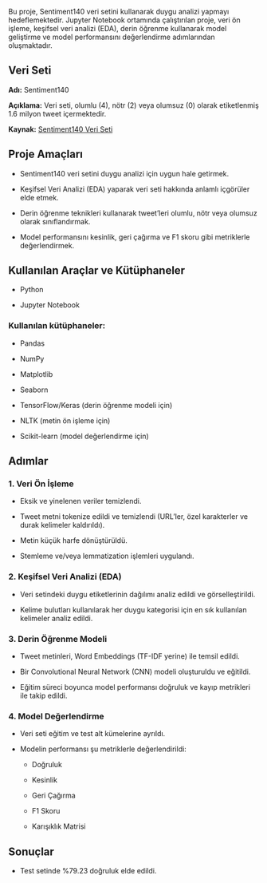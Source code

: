 Bu proje, Sentiment140 veri setini kullanarak duygu analizi yapmayı hedeflemektedir. Jupyter Notebook ortamında çalıştırılan proje, veri ön işleme, keşifsel veri analizi (EDA), derin öğrenme kullanarak model geliştirme ve model performansını değerlendirme adımlarından oluşmaktadır.

## Veri Seti

**Adı:** Sentiment140

**Açıklama:** Veri seti, olumlu (4), nötr (2) veya olumsuz (0) olarak etiketlenmiş 1.6 milyon tweet içermektedir.

**Kaynak:** [Sentiment140 Veri Seti](https://www.kaggle.com/datasets/kazanova/sentiment140)

## Proje Amaçları

* Sentiment140 veri setini duygu analizi için uygun hale getirmek.

* Keşifsel Veri Analizi (EDA) yaparak veri seti hakkında anlamlı içgörüler elde etmek.

* Derin öğrenme teknikleri kullanarak tweet’leri olumlu, nötr veya olumsuz olarak sınıflandırmak.

* Model performansını kesinlik, geri çağırma ve F1 skoru gibi metriklerle değerlendirmek.

## Kullanılan Araçlar ve Kütüphaneler

* Python 

* Jupyter Notebook

### Kullanılan kütüphaneler:

* Pandas

* NumPy

* Matplotlib

* Seaborn

* TensorFlow/Keras (derin öğrenme modeli için)

* NLTK (metin ön işleme için)

* Scikit-learn (model değerlendirme için)

## Adımlar

### 1. Veri Ön İşleme

* Eksik ve yinelenen veriler temizlendi.

* Tweet metni tokenize edildi ve temizlendi (URL’ler, özel karakterler ve durak kelimeler kaldırıldı).

* Metin küçük harfe dönüştürüldü.

* Stemleme ve/veya lemmatization işlemleri uygulandı.

### 2. Keşifsel Veri Analizi (EDA)

* Veri setindeki duygu etiketlerinin dağılımı analiz edildi ve görselleştirildi.

* Kelime bulutları kullanılarak her duygu kategorisi için en sık kullanılan kelimeler analiz edildi.

### 3. Derin Öğrenme Modeli

* Tweet metinleri, Word Embeddings (TF-IDF yerine) ile temsil edildi.

* Bir Convolutional Neural Network (CNN) modeli oluşturuldu ve eğitildi.

* Eğitim süreci boyunca model performansı doğruluk ve kayıp metrikleri ile takip edildi.

### 4. Model Değerlendirme

* Veri seti eğitim ve test alt kümelerine ayrıldı.

* Modelin performansı şu metriklerle değerlendirildi:

     - Doğruluk

     - Kesinlik

     - Geri Çağırma

     - F1 Skoru

     - Karışıklık Matrisi

## Sonuçlar

* Test setinde %79.23 doğruluk elde edildi.
